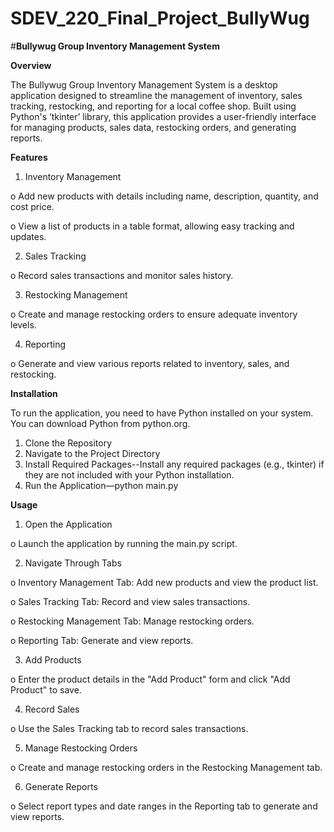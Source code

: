 # SDEV_220_Final_Project_BullyWug

#**Bullywug Group Inventory Management System**

**Overview**

The Bullywug Group Inventory Management System is a desktop application designed to streamline the management of inventory, sales tracking, restocking, and reporting for a local coffee shop. Built using Python's ‘tkinter’ library, this application provides a user-friendly interface for managing products, sales data, restocking orders, and generating reports.


**Features**
1.	Inventory Management
   
o	Add new products with details including name, description, quantity, and cost price.

o	View a list of products in a table format, allowing easy tracking and updates.

2.	Sales Tracking

o	Record sales transactions and monitor sales history.

3.	Restocking Management

o	Create and manage restocking orders to ensure adequate inventory levels.

4.	Reporting

o	Generate and view various reports related to inventory, sales, and restocking.


**Installation**

To run the application, you need to have Python installed on your system. You can download Python from python.org.
1.	Clone the Repository
2.	Navigate to the Project Directory
3.	Install Required Packages--Install any required packages (e.g., tkinter) if they are not included with your Python installation.
4.	Run the Application—python main.py

   
**Usage**
1.	Open the Application
   
o	Launch the application by running the main.py script.

2.	Navigate Through Tabs

o	Inventory Management Tab: Add new products and view the product list.

o	Sales Tracking Tab: Record and view sales transactions.

o	Restocking Management Tab: Manage restocking orders.

o	Reporting Tab: Generate and view reports.

3.	Add Products
   
o	Enter the product details in the "Add Product" form and click "Add Product" to save.

4.	Record Sales

o	Use the Sales Tracking tab to record sales transactions.

5.	Manage Restocking Orders

o	Create and manage restocking orders in the Restocking Management tab.

6.	Generate Reports

o	Select report types and date ranges in the Reporting tab to generate and view reports.


